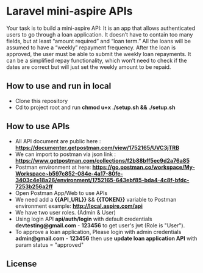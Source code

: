 # Laravel mini-aspire APIs

Your task is to build a mini-aspire API:
It is an app that allows authenticated users to go through a loan application. It doesn’t have to contain too many fields, but at least “amount
required” and “loan term.” All the loans will be assumed to have a “weekly” repayment frequency.
After the loan is approved, the user must be able to submit the weekly loan repayments. It can be a simplified repay functionality, which won’t
need to check if the dates are correct but will just set the weekly amount to be repaid.

## How to use and run in local

- Clone this repository 
- Cd to project root and run __chmod u+x ./setup.sh && ./setup.sh__

## How to use APIs
- All API document are public here : __https://documenter.getpostman.com/view/1752165/UVC3jTRB__
- We can import to postman via json link : __https://www.getpostman.com/collections/f2b88bff5ec9d2a76a85__
- Postman environment at here: __https://go.postman.co/workspace/My-Workspace~b597c852-084e-4a17-80fe-3403c4e18a26/environment/1752165-643ebf85-bda4-4c8f-bfdc-7253b256a2ff__
- Open Postman App/Web to use APIs
- We need add a __{{API_URL}}__ && __{{TOKEN}}__ variable to Postman environment example: __http://local.aspire.com/api__
- We have two user roles. (Admin & User)
- Using login API __api/auth/login__ with default credentials __devtesting@gmail.com__ - __123456__ to get user's jwt (Role is "User").
- To approve a loan application, Please login with admin credentials __admin@gmail.com__ - __123456__ then use __update loan application API__ with param status = "approved"


## License



